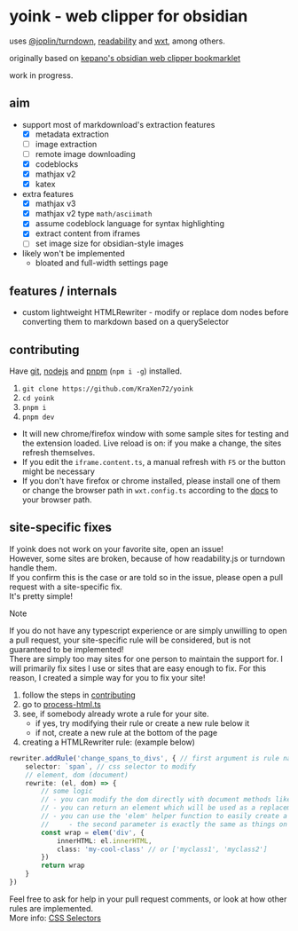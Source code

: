 # yoink - web clipper for obsidian
uses [@joplin/turndown](https://github.com/laurent22/joplin/tree/dev/packages/turndown), [readability](https://github.com/mozilla/readability) and [wxt](https://github.com/wxt-dev/wxt), among others.

originally based on [kepano's obsidian web clipper bookmarklet](https://gist.github.com/kepano/90c05f162c37cf730abb8ff027987ca3)  

work in progress.

## aim
- support most of markdownload's extraction features
  - [x] metadata extraction
  - [ ] image extraction
  - [ ] remote image downloading
  - [x] codeblocks
  - [x] mathjax v2
  - [x] katex
- extra features
  - [x] mathjax v3
  - [x] mathjax v2 type `math/asciimath`
  - [x] assume codeblock language for syntax highlighting
  - [x] extract content from iframes
  - [ ] set image size for obsidian-style images
- likely won't be implemented
  - bloated and full-width settings page

## features / internals
- custom lightweight HTMLRewriter - modify or replace dom nodes before converting them to markdown based on a querySelector

## contributing
Have [git](https://git-scm.com/downloads), [nodejs](https://nodejs.org/enhttps://pnpm.io/installation) and [pnpm](https://pnpm.io/installation) (`npm i -g`) installed.
1. `git clone https://github.com/KraXen72/yoink`
2. `cd yoink`
3. `pnpm i`
4. `pnpm dev`
- It will new chrome/firefox window with some sample sites for testing and the extension loaded. Live reload is on: if you make a change, the sites refresh themselves.
- If you edit the `iframe.content.ts`, a manual refresh with `F5` or the button might be necessary
- If you don't have firefox or chrome installed, please install one of them or change the browser path in `wxt.config.ts` according to the [docs](https://wxt.dev/guide/development.html#configure-browser-startup) to your browser path.

## site-specific fixes
If yoink does not work on your favorite site, open an issue!  
However, some sites are broken, because of how readability.js or turndown handle them.  
If you confirm this is the case or are told so in the issue, please open a pull request with a site-specific fix.  
It's pretty simple!

> [!NOTE]  
> If you do not have any typescript experience or are simply unwilling to open a pull request, your site-specific rule will be considered, but is not guaranteed to be implemented!  
> There are simply too may sites for one person to maintain the support for. I will primarily fix sites I use or sites that are easy enough to fix. For this reason, I created a simple way for you to fix your site!

1. follow the steps in [contributing](#contributing)
2. go to [process-html.ts](./lib/process-html.ts)
3. see, if somebody already wrote a rule for your site. 
   - if yes, try modifying their rule or create a new rule below it
   - if not, create a new rule at the bottom of the page
4. creating a HTMLRewriter rule: (example below)  
```ts
rewriter.addRule('change_spans_to_divs', { // first argument is rule name
	selector: `span`, // css selector to modify 
	// element, dom (document)
	rewrite: (el, dom) => {
		// some logic 
		// - you can modify the dom directly with document methods like appendChild, etc
		// - you can return an element which will be used as a replacement for the 'el' element
		// - you can use the 'elem' helper function to easily create a new element
		//     - the second parameter is exactly the same as things on document.createElement, apart from 'class', which can take in a string or an array of classes
		const wrap = elem('div', {
			innerHTML: el.innerHTML,
			class: 'my-cool-class' // or ['myclass1', 'myclass2']
		})
		return wrap
	}
})
```
Feel free to ask for help in your pull request comments, or look at how other rules are implemented.  
More info: [CSS Selectors](https://developer.mozilla.org/en-US/docs/Learn/CSS/Building_blocks/Selectors)
